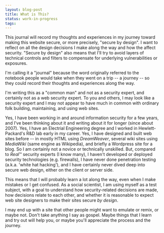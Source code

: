 ```yaml
---
layout: blog-post
title: What is This?
status: work-in-progress
tags:
---
```


This journal will record my thoughts and experiences in my journey toward making this website secure, or more precisely, "secure by design". I want to reflect on all the design decisions I make along the way and how the affect security. "Secure by design" also means that I'll try to avoid layers of technical controls and filters to compensate for underlying vulnerabilities or exposures.

I'm calling it a "journal" because the word originally referred to the notebook people would take when they went on a trip -- a journey -- so they could record their thoughts and experiences along the way.  

I'm writing this as a "common man" and not as a security expert, and certainly not as a web security expert.  To you and others, I may look like a security expert and I may not appear to have much in common with ordinary folk building, maintaining, and using web sites.  

Yes, I have been working in and around information security for a few years, and I've been thinking about it and writing about it for longer (since about 2007).  Yes, I have an Electrial Engineering degree and I worked in Hewlett-Packard's R&D lab early in my career.  Yes, I have designed and built web sites before -- in mostly HTML using *DreamWeaver*, several wiki sites using *MediaWiki* (same engine as Wikipedia), and briefly a Wordpress site for a blog.  So I am certainly not a novice or technically unskilled.  But, compared to *Real*™ security experts (I know many), I haven't developed or deployed security technologies (e.g. firewalls), I have never done penetration testing (a.k.a. 'white hat hacking'), and I have certainly never dived deep into secure web design, either on the client or server side.

This means that I will probably learn a lot along the way, even when I make mistakes or I get confused.  As a social scientist, I am using myself as a test subject, with a goal to understand how security-related decisions are made, how decisions relate to each other, and whether it is reasonable to expect web site designers to make their sites secure *by design*.

I may end up with a site that other people might want to emulate or remix, or maybe not.  Don't take anything I say as gospel. Maybe things that I learn and try out will help you, or maybe you'll appreciate the process and the journey.
